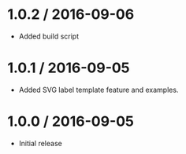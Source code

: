 1.0.2 / 2016-09-06
==================

  * Added build script

1.0.1 / 2016-09-05
==================

  * Added SVG label template feature and examples.

1.0.0 / 2016-09-05
==================

  * Initial release
